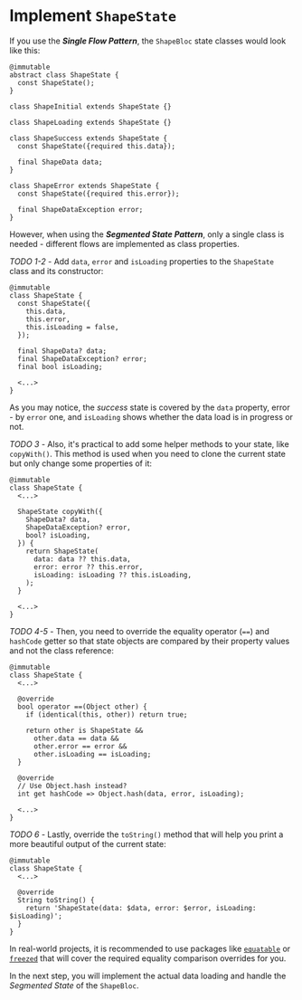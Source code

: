 # Implement `ShapeState`

If you use the **_Single Flow Pattern_**, the `ShapeBloc` state classes would look like this:

```
@immutable
abstract class ShapeState {
  const ShapeState();
}

class ShapeInitial extends ShapeState {}

class ShapeLoading extends ShapeState {}

class ShapeSuccess extends ShapeState {
  const ShapeState({required this.data});

  final ShapeData data;
}

class ShapeError extends ShapeState {
  const ShapeState({required this.error});

  final ShapeDataException error;
}
```

However, when using the **_Segmented State Pattern_**, only a single class is needed - different flows are implemented as class properties.

_TODO 1-2_ - Add `data`, `error` and `isLoading` properties to the `ShapeState` class and its constructor:

```
@immutable
class ShapeState {
  const ShapeState({
    this.data,
    this.error,
    this.isLoading = false,
  });

  final ShapeData? data;
  final ShapeDataException? error;
  final bool isLoading;

  <...>
}
```

<!-- What happened to Initial? Depending on the experience, initial is important 
and distinct from Loading, Success, or error states. For example, the initial 
state might prompt someone to enter text in a text box. If it an initial state 
isn't necessary for this app, I'd consider removing it from the list of classes 
mentioned above since it feels like an omission here :) -->
As you may notice, the _success_ state is covered by the `data` property, error - by `error` one, and `isLoading` shows whether the data load is in progress or not.

_TODO 3_ - Also, it's practical to add some helper methods to your state, like `copyWith()`. This method is used when you need to clone the current state but only change some properties of it:

```
@immutable
class ShapeState {
  <...>

  ShapeState copyWith({
    ShapeData? data,
    ShapeDataException? error,
    bool? isLoading,
  }) {
    return ShapeState(
      data: data ?? this.data,
      error: error ?? this.error,
      isLoading: isLoading ?? this.isLoading,
    );
  }

  <...>
}
```

_TODO 4-5_ - Then, you need to override the equality operator (`==`) and `hashCode` getter so that state objects are compared by their property values and not the class reference:

```
@immutable
class ShapeState {
  <...>

  @override
  bool operator ==(Object other) {
    if (identical(this, other)) return true;

    return other is ShapeState &&
      other.data == data &&
      other.error == error &&
      other.isLoading == isLoading;
  }

  @override
  // Use Object.hash instead?
  int get hashCode => Object.hash(data, error, isLoading);

  <...>
}
```

_TODO 6_ - Lastly, override the `toString()` method that will help you print a more beautiful output of the current state:

```
@immutable
class ShapeState {
  <...>

  @override
  String toString() {
    return 'ShapeState(data: $data, error: $error, isLoading: $isLoading)';
  }
}
```

In real-world projects, it is recommended to use packages like [`equatable`](https://pub.dev/packages/equatable) or [`freezed`](https://pub.dev/packages/freezed) that will cover the required equality comparison overrides for you.

In the next step, you will implement the actual data loading and handle the _Segmented State_ of the `ShapeBloc`.
